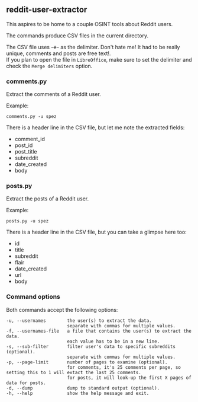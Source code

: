 ## reddit-user-extractor

This aspires to be home to a couple OSINT tools about Reddit users.

The commands produce CSV files in the current directory.

The CSV file uses `~#~` as the delimiter. Don't hate me! It had to be really unique, comments and posts are free text!.  
If you plan to open the file in `LibreOffice`, make sure to set the delimiter and check the `Merge delimiters` option.

### comments.py

Extract the comments of a Reddit user.

Example:

```
comments.py -u spez
```

There is a header line in the CSV file, but let me note the extracted fields:

- comment_id
- post_id
- post_title
- subreddit
- date_created
- body

### posts.py

Extract the posts of a Reddit user.

Example:

```
posts.py -u spez
```

There is a header line in the CSV file, but you can take a glimpse here too:

- id
- title
- subreddit
- flair
- date_created
- url
- body

### Command options

Both commands accept the following options:

```
-u, --usernames        the user(s) to extract the data.
                       separate with commas for multiple values.
-f, --usernames-file   a file that contains the user(s) to extract the data.
                       each value has to be in a new line.
-s, --sub-filter       filter user's data to specific subreddits (optional).
                       separate with commas for multiple values.
-p, --page-limit       number of pages to examine (optional).
                       for comments, it's 25 comments per page, so setting this to 1 will extact the last 25 comments.
                       for posts, it will look-up the first X pages of data for posts.
-d, --dump             dump to standard output (optional).
-h, --help             show the help message and exit.
```

